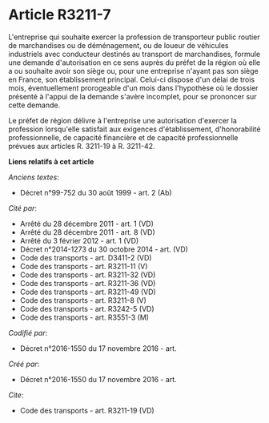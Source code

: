 # Article R3211-7

L'entreprise qui souhaite exercer la profession de transporteur public routier de marchandises ou de déménagement, ou de
loueur de véhicules industriels avec conducteur destinés au transport de marchandises, formule une demande d'autorisation en
ce sens auprès du préfet de la région où elle a ou souhaite avoir son siège ou, pour une entreprise n'ayant pas son siège en
France, son établissement principal. Celui-ci dispose d'un délai de trois mois, éventuellement prorogeable d'un mois dans
l'hypothèse où le dossier présenté à l'appui de la demande s'avère incomplet, pour se prononcer sur cette demande. 

Le préfet de région délivre à l'entreprise une autorisation d'exercer la profession lorsqu'elle satisfait aux exigences
d'établissement, d'honorabilité professionnelle, de capacité financière et de capacité professionnelle prévues aux articles
R. 3211-19 à R. 3211-42.

**Liens relatifs à cet article**

_Anciens textes_:

  - Décret n°99-752 du 30 août 1999 - art. 2 (Ab)

_Cité par_:

  - Arrêté du 28 décembre 2011 - art. 1 (VD)
  - Arrêté du 28 décembre 2011 - art. 8 (VD)
  - Arrêté du 3 février 2012 - art. 1 (VD)
  - Décret n°2014-1273 du 30 octobre 2014 - art. (VD)
  - Code des transports - art. D3411-2 (VD)
  - Code des transports - art. R3211-11 (V)
  - Code des transports - art. R3211-32 (VD)
  - Code des transports - art. R3211-36 (VD)
  - Code des transports - art. R3211-49 (VD)
  - Code des transports - art. R3211-8 (V)
  - Code des transports - art. R3242-5 (VD)
  - Code des transports - art. R3551-3 (M)

_Codifié par_:

  - Décret n°2016-1550 du 17 novembre 2016 - art.

_Créé par_:

  - Décret n°2016-1550 du 17 novembre 2016 - art.

_Cite_:

  - Code des transports - art. R3211-19 (VD)
